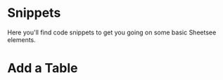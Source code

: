 # Snippets

Here you'll find code snippets to get you going on some basic Sheetsee elements.

# Add a Table